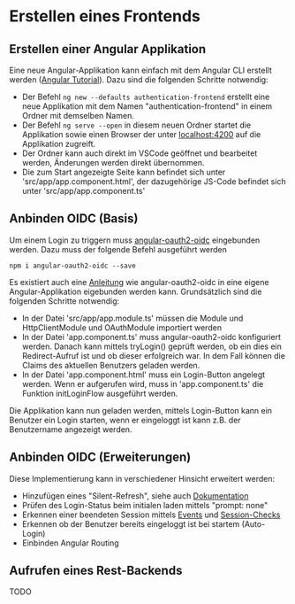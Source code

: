 # Erstellen eines Frontends

## Erstellen einer Angular Applikation

Eine neue Angular-Applikation kann einfach mit dem Angular CLI erstellt werden ([Angular Tutorial](https://angular.io/tutorial/toh-pt0)). Dazu sind die folgenden Schritte notwendig:
* Der Befehl ```ng new --defaults authentication-frontend``` erstellt eine neue Applikation mit dem Namen "authentication-frontend" in einem Ordner mit demselben Namen.
* Der Befehl ```ng serve --open``` in diesem neuen Ordner startet die Applikation sowie einen Browser der unter [localhost:4200](http://localhost:4200) auf die Applikation zugreift.
* Der Ordner kann auch direkt im VSCode geöffnet und bearbeitet werden, Änderungen werden direkt übernommen.
* Die zum Start angezeigte Seite kann befindet sich unter 'src/app/app.component.html', der dazugehörige JS-Code befindet sich unter 'src/app/app.component.ts'

## Anbinden OIDC (Basis)

Um einem Login zu triggern muss [angular-oauth2-oidc](https://www.npmjs.com/package/angular-oauth2-oidc) eingebunden werden. Dazu muss der folgende Befehl ausgeführt werden

```npm i angular-oauth2-oidc --save```

Es existiert auch eine [Anleitung](https://github.com/manfredsteyer/angular-oauth2-oidc#installing) wie angular-oauth2-oidc in eine eigene Angular-Applikation eigebunden werden kann. Grundsätzlich sind die folgenden Schritte notwendig:

* In der Datei 'src/app/app.module.ts' müssen die Module und HttpClientModule und OAuthModule importiert werden
* In der Datei 'app.component.ts' muss angular-oauth2-oidc konfiguriert werden. Danach kann mittels tryLogin() geprüft werden, ob ein dies ein Redirect-Aufruf ist und ob dieser erfolgreich war. In dem Fall können die Claims des aktuellen Benutzers geladen werden.
*  In der Datei 'app.component.html' muss ein Login-Button angelegt werden. Wenn er aufgerufen wird, muss in 'app.component.ts' die Funktion initLoginFlow ausgeführt werden.

Die Applikation kann nun geladen werden, mittels Login-Button kann ein Benutzer ein Login starten, wenn er eingeloggt ist kann z.B. der Benutzername angezeigt werden.

## Anbinden OIDC (Erweiterungen)

Diese Implementierung kann in verschiedener Hinsicht erweitert werden:
* Hinzufügen eines "Silent-Refresh", siehe auch [Dokumentation](https://github.com/manfredsteyer/angular-oauth2-oidc/blob/master/docs-src/silent-refresh.md)
* Prüfen des Login-Status beim initialen laden mittels "prompt: none"
* Erkennen einer beendeten Session mittels [Events](https://github.com/manfredsteyer/angular-oauth2-oidc/blob/master/docs-src/events.md) und [Session-Checks](https://github.com/manfredsteyer/angular-oauth2-oidc/blob/master/docs-src/session-checks.md)
* Erkennen ob der Benutzer bereits eingeloggt ist bei startem (Auto-Login)
* Einbinden Angular Routing

## Aufrufen eines Rest-Backends

TODO
